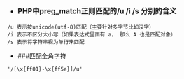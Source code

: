 * ### PHP中preg_match正则匹配的/u /i /s 分别的含义
```
/u 表示按unicode(utf-8)匹配（主要针对多字节比如汉字）
/i 表示不区分大小写（如果表达式里面有 a， 那么 A 也是匹配对象）
/s 表示将字符串视为单行来匹配
```

* ###匹配全角字符    
```
'/[\x{ff01}-\x{ff5e}]/u'
```


